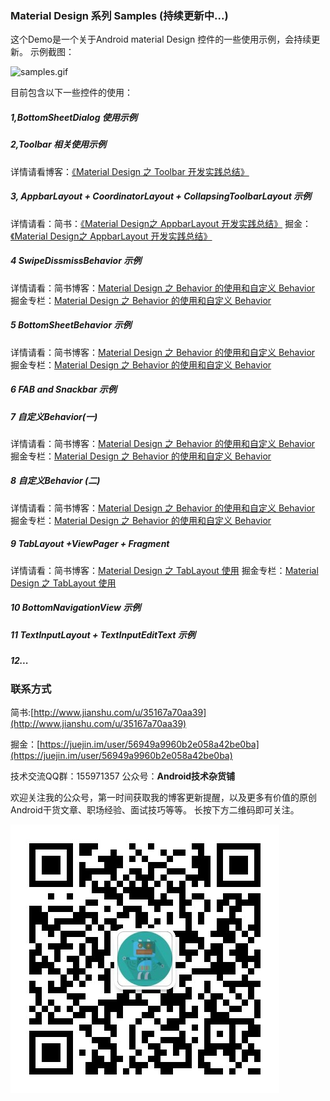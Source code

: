 ### Material Design 系列 Samples (持续更新中...)
这个Demo是一个关于Android material Design 控件的一些使用示例，会持续更新。
示例截图：


![samples.gif](material_design_simples.gif)


目前包含以下一些控件的使用：

##### 1,BottomSheetDialog 使用示例

##### 2,Toolbar 相关使用示例 
详情请看博客：[《Material Design 之 Toolbar 开发实践总结》](http://www.jianshu.com/p/e2ae6aaff696)

##### 3, AppbarLayout + CoordinatorLayout + CollapsingToolbarLayout 示例

详情请看：简书：[《Material Design之 AppbarLayout 开发实践总结》](http://www.jianshu.com/p/ac56f11e7ce1)
         掘金：[《Material Design之 AppbarLayout 开发实践总结》](https://gold.xitu.io/post/584d60b161ff4b0058e3b26b)


##### 4 SwipeDissmissBehavior 示例
  详情请看：简书博客：[Material Design 之 Behavior 的使用和自定义 Behavior](http://www.jianshu.com/p/82d18b0d18f4)
           掘金专栏：[Material Design 之 Behavior 的使用和自定义 Behavior](https://gold.xitu.io/post/585bb76961ff4b006cc9d5b6)
##### 5 BottomSheetBehavior 示例
详情请看：简书博客：[Material Design 之 Behavior 的使用和自定义 Behavior](http://www.jianshu.com/p/82d18b0d18f4)
           掘金专栏：[Material Design 之 Behavior 的使用和自定义 Behavior](https://gold.xitu.io/post/585bb76961ff4b006cc9d5b6)
##### 6 FAB and Snackbar 示例

##### 7 自定义Behavior(一)
详情请看：简书博客：[Material Design 之 Behavior 的使用和自定义 Behavior](http://www.jianshu.com/p/82d18b0d18f4)
           掘金专栏：[Material Design 之 Behavior 的使用和自定义 Behavior](https://gold.xitu.io/post/585bb76961ff4b006cc9d5b6)
##### 8 自定义Behavior (二)
详情请看：简书博客：[Material Design 之 Behavior 的使用和自定义 Behavior](http://www.jianshu.com/p/82d18b0d18f4)
           掘金专栏：[Material Design 之 Behavior 的使用和自定义 Behavior](https://gold.xitu.io/post/585bb76961ff4b006cc9d5b6)

##### 9 TabLayout +ViewPager + Fragment
  详情请看：简书博客：[Material Design 之 TabLayout 使用](http://www.jianshu.com/p/13f334eb16ce)
           掘金专栏：[Material Design 之 TabLayout 使用](https://gold.xitu.io/post/5864eb13570c3500695dcd1a)
##### 10 BottomNavigationView 示例

##### 11 TextInputLayout + TextInputEditText 示例

##### 12...






### 联系方式
 简书:[http://www.jianshu.com/u/35167a70aa39](http://www.jianshu.com/u/35167a70aa39)
 
 掘金：[https://juejin.im/user/56949a9960b2e058a42be0ba](https://juejin.im/user/56949a9960b2e058a42be0ba)
 
 技术交流QQ群：155971357
 公众号：**Android技术杂货铺**
 
 欢迎关注我的公众号，第一时间获取我的博客更新提醒，以及更多有价值的原创Android干货文章、职场经验、面试技巧等等。
 长按下方二维码即可关注。

 ![gzh.jpg](gzh.jpg)